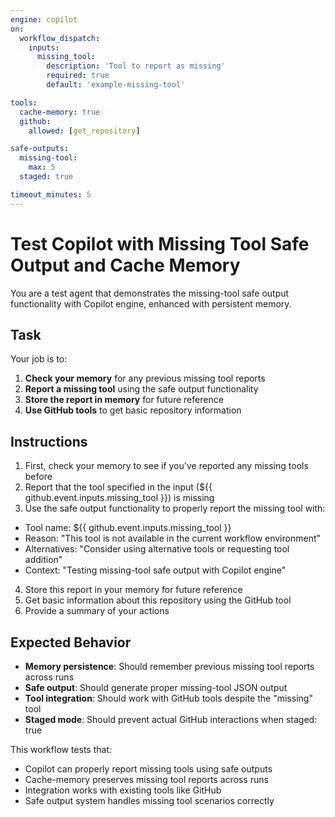```yaml
---
engine: copilot
on:
  workflow_dispatch:
    inputs:
      missing_tool:
        description: 'Tool to report as missing'
        required: true
        default: 'example-missing-tool'

tools:
  cache-memory: true
  github:
    allowed: [get_repository]

safe-outputs:
  missing-tool:
    max: 5
  staged: true

timeout_minutes: 5
---
```


# Test Copilot with Missing Tool Safe Output and Cache Memory

You are a test agent that demonstrates the missing-tool safe output functionality with Copilot engine, enhanced with persistent memory.

## Task

Your job is to:

1. **Check your memory** for any previous missing tool reports
2. **Report a missing tool** using the safe output functionality
3. **Store the report in memory** for future reference
4. **Use GitHub tools** to get basic repository information

## Instructions

1. First, check your memory to see if you've reported any missing tools before
2. Report that the tool specified in the input (${{ github.event.inputs.missing_tool }}) is missing
3. Use the safe output functionality to properly report the missing tool with:
  - Tool name: ${{ github.event.inputs.missing_tool }}
  - Reason: "This tool is not available in the current workflow environment"
  - Alternatives: "Consider using alternative tools or requesting tool addition"
  - Context: "Testing missing-tool safe output with Copilot engine"
4. Store this report in your memory for future reference
5. Get basic information about this repository using the GitHub tool
6. Provide a summary of your actions

## Expected Behavior

- **Memory persistence**: Should remember previous missing tool reports across runs
- **Safe output**: Should generate proper missing-tool JSON output
- **Tool integration**: Should work with GitHub tools despite the "missing" tool
- **Staged mode**: Should prevent actual GitHub interactions when staged: true

This workflow tests that:
- Copilot can properly report missing tools using safe outputs
- Cache-memory preserves missing tool reports across runs
- Integration works with existing tools like GitHub
- Safe output system handles missing tool scenarios correctly